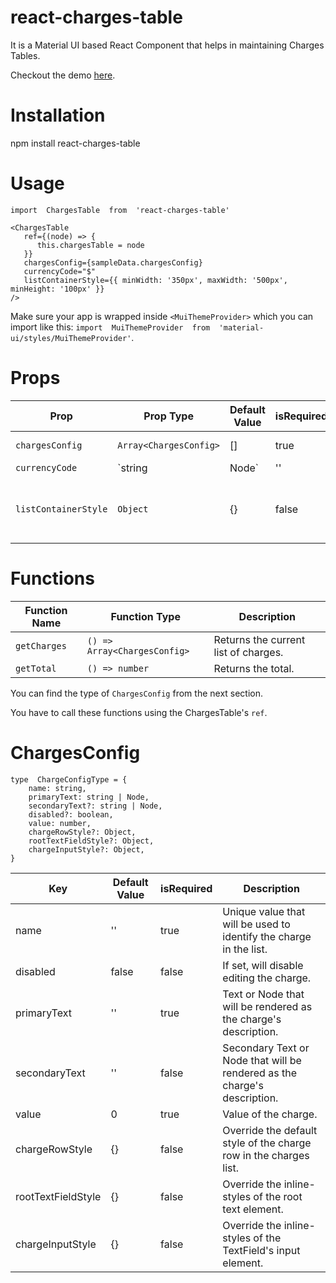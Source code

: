 # react-charges-table

It is a Material UI based React Component that helps in maintaining Charges Tables.

Checkout the demo [here](https://revanth0212.github.io/react-charges-table/).

# Installation

npm install react-charges-table

# Usage

    import  ChargesTable  from  'react-charges-table'
    
    <ChargesTable
	   ref={(node) => {
		  this.chargesTable = node
	   }}
	   chargesConfig={sampleData.chargesConfig}
	   currencyCode="$"
	   listContainerStyle={{ minWidth: '350px', maxWidth: '500px', minHeight: '100px' }}
    />

Make sure your app is wrapped inside `<MuiThemeProvider>` which you can import like this: `import  MuiThemeProvider  from  'material-ui/styles/MuiThemeProvider'`.

# Props

| Prop | Prop Type | Default Value | isRequired | Description |
|--|--|--|--|--|
|`chargesConfig`|`Array<ChargesConfig>`|[]|true|Charges Config.|
|`currencyCode`|`string | Node`|''|false|List of items that will be shown in the selected list.|
|`listContainerStyle`|`Object`|{}|false|Will override default list container styling.|

# Functions

|Function Name|Function Type|Description|
|--|--|--|
|`getCharges`|`() => Array<ChargesConfig>`|Returns the current list of charges.|
|`getTotal`|`() => number`|Returns the total.|

You can find the type of `ChargesConfig` from the next section.

You have to call these functions using the ChargesTable's `ref`.

# ChargesConfig

    type  ChargeConfigType = {
	    name: string,
	    primaryText: string | Node,
	    secondaryText?: string | Node,
	    disabled?: boolean,
	    value: number,
	    chargeRowStyle?: Object,
	    rootTextFieldStyle?: Object,
	    chargeInputStyle?: Object,
    }

| Key | Default Value | isRequired | Description |
|--|--|--|--|
| name | '' | true | Unique value that will be used to identify the charge in the list. |
| disabled | false | false | If set, will disable editing the charge. |
| primaryText | '' | true | Text or Node that will be rendered as the charge's description. |
| secondaryText | '' | false | Secondary Text or Node that will be rendered as the charge's description. |
| value | 0 | true | Value of the charge. |
| chargeRowStyle | {} | false | Override the default style of the charge row in the charges list. |
| rootTextFieldStyle | {} | false | Override the inline-styles of the root text element. |
| chargeInputStyle | {} | false | Override the inline-styles of the TextField's input element. |